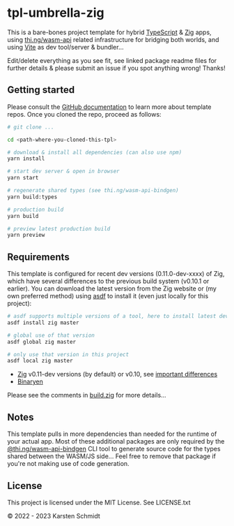 # tpl-umbrella-zig

This is a bare-bones project template for hybrid
[TypeScript](https://www.typescriptlang.org/) & [Zig](https://ziglang.org) apps,
using
[thi.ng/wasm-api](https://github.com/thi-ng/umbrella/tree/develop/packages/wasm-api)
related infrastructure for bridging both worlds, and using
[Vite](https://vitejs.dev/) as dev tool/server & bundler...

Edit/delete everything as you see fit, see linked package readme files for
further details & please submit an issue if you spot anything wrong! Thanks!

## Getting started

Please consult the [GitHub
documentation](https://docs.github.com/en/repositories/creating-and-managing-repositories/creating-a-repository-from-a-template)
to learn more about template repos. Once you cloned the repo, proceed as
follows:

```bash
# git clone ...

cd <path-where-you-cloned-this-tpl>

# download & install all dependencies (can also use npm)
yarn install

# start dev server & open in browser
yarn start

# regenerate shared types (see thi.ng/wasm-api-bindgen)
yarn build:types

# production build
yarn build

# preview latest production build
yarn preview
```

## Requirements

This template is configured for recent dev versions (0.11.0-dev-xxxx) of Zig,
which have several differences to the previous build system (v0.10.1 or
earlier). You can download the latest version from the Zig website or (my own
preferred method) using [asdf](https://asdf-vm.com/) to install it (even just
locally for this project):

```bash
# asdf supports multiple versions of a tool, here to install latest dev version
asdf install zig master

# global use of that version
asdf global zig master

# only use that version in this project
asdf local zig master
```

-   [Zig](https://ziglang.org) v0.11-dev versions (by default) or v0.10, see
    [important
    differences](https://github.com/thi-ng/umbrella/blob/develop/packages/wasm-api/README.md#using-the-zig-build-system)
-   [Binaryen](https://github.com/WebAssembly/binaryen)

Please see the comments in
[build.zig](https://github.com/thi-ng/tpl-umbrella-zig/blob/main/build.zig) for
more details...

## Notes

This template pulls in more dependencies than needed for the runtime of your
actual app. Most of these additional packages are only required by the
[@thi.ng/wasm-api-bindgen](https://github.com/thi-ng/umbrella/tree/develop/packages/wasm-api-bindgen)
CLI tool to generate source code for the types shared between the WASM/JS
side... Feel free to remove that package if you're not making use of code
generation.

## License

This project is licensed under the MIT License. See LICENSE.txt

&copy; 2022 - 2023 Karsten Schmidt
